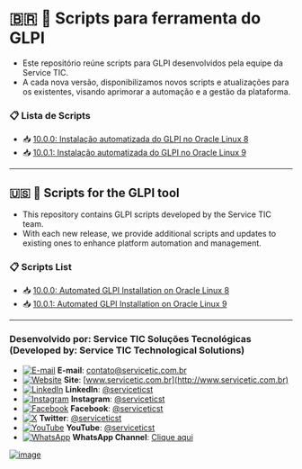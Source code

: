 # 🇧🇷 🧩 Scripts para ferramenta do GLPI
- Este repositório reúne scripts para GLPI desenvolvidos pela equipe da Service TIC.
- A cada nova versão, disponibilizamos novos scripts e atualizações para os existentes, visando aprimorar a automação e a gestão da plataforma.


### 📋 Lista de Scripts
- 📥 [10.0.0: Instalação automatizada do GLPI no Oracle Linux 8](https://github.com/serviceticst/glpi/releases/tag/10.0.0)
- 📥 [10.0.1: Instalação automatizada do GLPI no Oracle Linux 9](https://github.com/serviceticst/glpi/releases/tag/10.0.1)

***

## 🇺🇸 🧩 Scripts for the GLPI tool
- This repository contains GLPI scripts developed by the Service TIC team.
- With each new release, we provide additional scripts and updates to existing ones to enhance platform automation and management.

### 📋 Scripts List

- 📥 [10.0.0: Automated GLPI Installation on Oracle Linux 8](https://github.com/serviceticst/glpi/releases/tag/10.0.0)
- 📥 [10.0.1: Automated GLPI Installation on Oracle Linux 9](https://github.com/serviceticst/glpi/releases/tag/10.0.9)




***
### Desenvolvido por: Service TIC Soluções Tecnológicas (Developed by: Service TIC Technological Solutions)

- [![E-mail](https://img.icons8.com/ios-filled/16/ffffff/mail.png)](mailto:contato@servicetic.com.br) **E-mail**: [contato@servicetic.com.br](mailto:contato@servicetic.com.br)
- [![Website](https://img.icons8.com/ios-filled/16/ffffff/domain.png)](http://www.servicetic.com.br) **Site**: [www.servicetic.com.br](http://www.servicetic.com.br)
- [![LinkedIn](https://img.icons8.com/ios-filled/16/ffffff/linkedin-circled.png)](https://www.linkedin.com/company/serviceticst) **LinkedIn**: [@serviceticst](https://www.linkedin.com/company/serviceticst)
- [![Instagram](https://img.icons8.com/ios-filled/16/ffffff/instagram-new.png)](https://www.instagram.com/serviceticst) **Instagram**: [@serviceticst](https://www.instagram.com/serviceticst)
- [![Facebook](https://img.icons8.com/ios-filled/16/ffffff/facebook-new.png)](https://www.facebook.com/serviceticst) **Facebook**: [@serviceticst](https://www.facebook.com/serviceticst)
- [![X](https://img.icons8.com/ios-filled/16/ffffff/x.png)](https://x.com/serviceticst) **Twitter**: [@serviceticst](https://x.com/serviceticst)
- [![YouTube](https://img.icons8.com/ios-filled/16/ffffff/youtube-squared.png)](https://youtube.com/c/serviceticst) **YouTube**: [@serviceticst](https://youtube.com/c/serviceticst)
- [![WhatsApp](https://img.icons8.com/ios-filled/16/ffffff/whatsapp.png)](https://whatsapp.com/channel/0029VaAkV3P59PwXAiDepu3N) **WhatsApp Channel**: [Clique aqui](https://whatsapp.com/channel/0029VaAkV3P59PwXAiDepu3N)

[![image](https://github.com/user-attachments/assets/17192a13-f0b6-4531-add0-99c7f46c24b0)](https://servicetic.com.br/links/)
